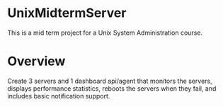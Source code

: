 # UnixMidtermServer
This is a mid term project for a Unix System Administration course.

# Overview
Create 3 servers and 1 dashboard api/agent that monitors the servers, displays performance statistics, reboots the servers when they fail, and includes basic notification support.
